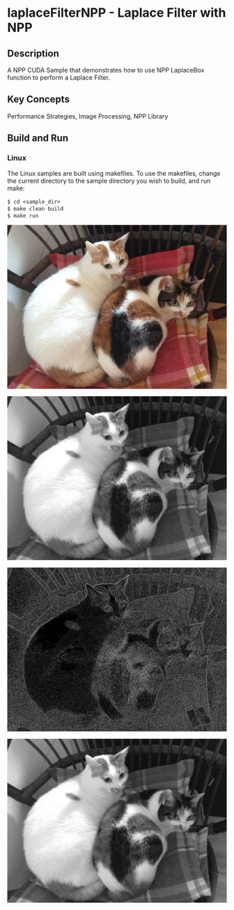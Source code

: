 # laplaceFilterNPP - Laplace Filter with NPP

## Description

A NPP CUDA Sample that demonstrates how to use NPP LaplaceBox function to perform a Laplace Filter.

## Key Concepts

Performance Strategies, Image Processing, NPP Library
  
## Build and Run
 
### Linux
The Linux samples are built using makefiles. To use the makefiles, change the current directory to the sample directory you wish to build, and run make:
```
$ cd <sample_dir>
$ make clean build
$ make run
```
![Original photo in colors](https://github.com/semo-nemo/cuda-npp/blob/main/semonemo_original.jpg?raw=true) 

![Black and White image, which is an input to the NPP Filter](https://github.com/semo-nemo/cuda-npp/blob/main/semonemo_bw.jpg?raw=true) 

![Output image converted using Laplace Filter](https://github.com/semo-nemo/cuda-npp/blob/main/semonemo_filterLaplaceBorder.jpg?raw=true) 

![Output image converted using Box Filter, code given in the lab](https://github.com/semo-nemo/cuda-npp/blob/main/semonemo_boxFilter.jpg?raw=true) 
